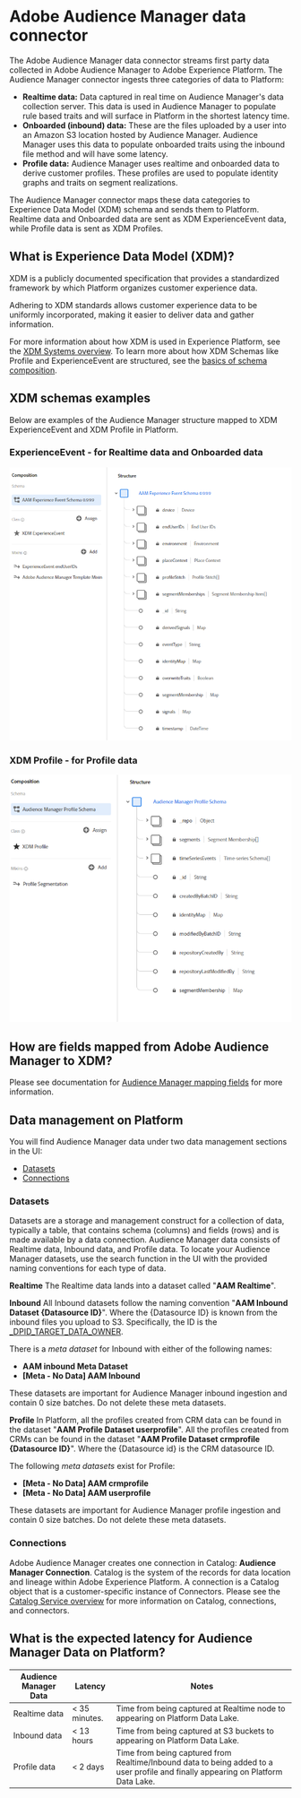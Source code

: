 # Adobe Audience Manager data connector

The Adobe Audience Manager data connector streams first party data collected in Adobe Audience Manager to Adobe Experience Platform. The Audience Manager connector ingests three categories of data to Platform:

- **Realtime data:** Data captured in real time on Audience Manager's data collection server. This data is used in Audience Manager to populate rule based traits and will surface in Platform in the shortest latency time. 
- **Onboarded (inbound) data:** These are the files uploaded by a user into an Amazon S3 location hosted by Audience Manager. Audience Manager uses this data to populate onboarded traits using the inbound file method and will have some latency. 
- **Profile data:** Audience Manager uses realtime and onboarded data to derive customer profiles. These profiles are used to populate identity graphs and traits on segment realizations. 

The Audience Manager connector maps these data categories to Experience Data Model (XDM) schema and sends them to Platform. Realtime data and Onboarded data are sent as XDM ExperienceEvent data, while Profile data is sent as XDM Profiles.

## What is Experience Data Model (XDM)?
XDM is a publicly documented specification that provides a standardized framework by which Platform organizes customer experience data.

Adhering to XDM standards allows customer experience data to be uniformly incorporated, making it easier to deliver data and gather information.

For more information about how XDM is used in Experience Platform, see the [XDM Systems overview][xdm]. To learn more about how XDM Schemas like Profile and ExperienceEvent are structured, see the [basics of schema composition][schema-comp].

## XDM schemas examples

Below are examples of the Audience Manager structure mapped to XDM ExperienceEvent and XDM Profile in Platform.

### ExperienceEvent - for Realtime data and Onboarded data
![](images/aam-experience-events-for-dcs-and-onboarding-data.png)

### XDM Profile - for Profile data
![](images/aam-profile-xdm-for-profile-data.png)

## How are fields mapped from Adobe Audience Manager to XDM?
Please see documentation for [Audience Manager mapping fields][audience-manager-mapping-fields] for more information.

## Data management on Platform
You will find Audience Manager data under two data management sections in the UI:
- [Datasets](#datasets)
- [Connections](#connections)

### Datasets	
Datasets are a storage and management construct for a collection of data, typically a table, that contains schema (columns) and fields (rows) and is made available by a data connection. Audience Manager data consists of Realtime data, Inbound data, and Profile data. To locate your Audience Manager datasets, use the search function in the UI with the provided naming conventions for each type of data. 

**Realtime**
The Realtime data lands into a dataset called "**AAM Realtime**".	

**Inbound**	
All Inbound datasets follow the naming convention "**AAM Inbound Dataset {Datasource ID}**". Where the {Datasource ID} is known from the inbound files you upload to S3. Specifically, the ID is the [_DPID_TARGET_DATA_OWNER](https://marketing.adobe.com/resources/help/en_US/aam/inbound-s3-filenames.html).

There is a _meta dataset_ for Inbound with either of the following names:	
- **AAM inbound Meta Dataset**	
- **[Meta - No Data] AAM Inbound**	

These datasets are important for Audience Manager inbound ingestion and contain 0 size batches. Do not delete these meta datasets. 	

**Profile**
In Platform, all the profiles created from CRM data can be found in the dataset "**AAM Profile Dataset userprofile**". All the profiles created from CRMs can be found in the dataset "**AAM Profile Dataset crmprofile {Datasource ID}**". Where the {Datasource id} is the CRM datasource ID. 	

The following _meta datasets_ exist for Profile:	
- **[Meta - No Data] AAM crmprofile**	
- **[Meta - No Data] AAM userprofile**	

These datasets are important for Audience Manager profile ingestion and contain 0 size batches. Do not delete these meta datasets.	

### Connections	

Adobe Audience Manager creates one connection in Catalog: **Audience Manager Connection**. Catalog is the system of the records for data location and lineage within Adobe Experience Platform. A connection is a Catalog object that is a customer-specific instance of Connectors. Please see the [Catalog Service overview][catalog] for more information on Catalog, connections, and connectors. 	

## What is the expected latency for Audience Manager Data on Platform?

| Audience Manager Data | Latency | Notes |
| --- | --- | --- |
| Realtime data | < 35 minutes. | Time from being captured at Realtime node to appearing on Platform Data Lake. |
| Inbound data | < 13 hours | Time from being captured at S3 buckets to appearing on Platform Data Lake. |
| Profile data | < 2 days  | Time from being captured from Realtime/Inbound data to being added to a user profile and finally appearing on Platform Data Lake. | 

[xdm]: ../schema_registry/xdm_system/xdm_system_in_experience_platform.md
[xdm-field-dictionary]: ../schema_registry/schema_composition/xdm_field_dictionary.md
[catalog]: ../catalog_architectural_overview/catalog_architectural_overview.md
[schema-comp]: ../schema_registry/schema_composition/schema_composition.md
[audience-manager-mapping-fields]: audience_manager_mapping_fields.md